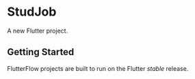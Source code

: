 # StudJob

A new Flutter project.

## Getting Started

FlutterFlow projects are built to run on the Flutter _stable_ release.
